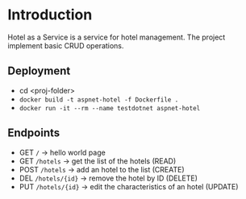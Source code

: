 # Introduction
Hotel as a Service is a service for hotel management. The project implement basic CRUD operations. 

## Deployment
- cd \<proj-folder\>
- ```docker build -t aspnet-hotel -f Dockerfile .```
- ```docker run -it --rm --name testdotnet aspnet-hotel```

## Endpoints 
- GET ```/``` -> hello world page
- GET ```/hotels``` -> get the list of the hotels (READ)
- POST ```/hotels``` -> add an hotel to the list (CREATE)
- DEL ```/hotels/{id}``` -> remove the hotel by ID (DELETE)
- PUT ```/hotels/{id}``` -> edit the characteristics of an hotel (UPDATE)